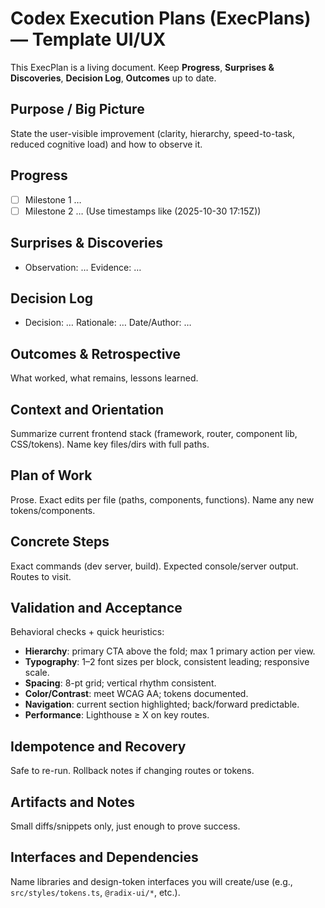 # Codex Execution Plans (ExecPlans) — Template UI/UX

This ExecPlan is a living document. Keep **Progress**, **Surprises & Discoveries**, **Decision Log**, **Outcomes** up to date.

## Purpose / Big Picture
State the user-visible improvement (clarity, hierarchy, speed-to-task, reduced cognitive load) and how to observe it.

## Progress
- [ ] Milestone 1 …
- [ ] Milestone 2 …
(Use timestamps like (2025-10-30 17:15Z))

## Surprises & Discoveries
- Observation: …
  Evidence: …

## Decision Log
- Decision: …
  Rationale: …
  Date/Author: …

## Outcomes & Retrospective
What worked, what remains, lessons learned.

## Context and Orientation
Summarize current frontend stack (framework, router, component lib, CSS/tokens). Name key files/dirs with full paths.

## Plan of Work
Prose. Exact edits per file (paths, components, functions). Name any new tokens/components.

## Concrete Steps
Exact commands (dev server, build). Expected console/server output. Routes to visit.

## Validation and Acceptance
Behavioral checks + quick heuristics:
- **Hierarchy**: primary CTA above the fold; max 1 primary action per view.
- **Typography**: 1–2 font sizes per block, consistent leading; responsive scale.
- **Spacing**: 8-pt grid; vertical rhythm consistent.
- **Color/Contrast**: meet WCAG AA; tokens documented.
- **Navigation**: current section highlighted; back/forward predictable.
- **Performance**: Lighthouse ≥ X on key routes.

## Idempotence and Recovery
Safe to re-run. Rollback notes if changing routes or tokens.

## Artifacts and Notes
Small diffs/snippets only, just enough to prove success.

## Interfaces and Dependencies
Name libraries and design-token interfaces you will create/use (e.g., `src/styles/tokens.ts`, `@radix-ui/*`, etc.).
